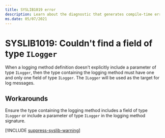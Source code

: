 ```yaml
---
title: SYSLIB1019 error
description: Learn about the diagnostic that generates compile-time error SYSLIB1019.
ms.date: 05/07/2021
---
```


# SYSLIB1019: Couldn't find a field of type `ILogger`

When a logging method definition doesn't explicitly include a parameter of type `ILogger`, then the type containing the logging method must have one and only one field of type `ILogger`. The `ILogger` will be used as the target for log messages.

## Workarounds

Ensure the type containing the logging method includes a field of type `ILogger` or include a parameter of type `ILogger` in the logging method signature.

[!INCLUDE [suppress-syslib-warning](includes/suppress-syslib-diagnostics.md)]
